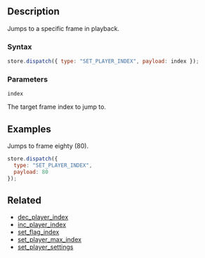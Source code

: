 ## Description

Jumps to a specific frame in playback.

### Syntax

```javascript
store.dispatch({ type: "SET_PLAYER_INDEX", payload: index });
```

### Parameters

`index`

The target frame index to jump to.

## Examples

Jumps to frame eighty (80).

```javascript
store.dispatch({
  type: "SET_PLAYER_INDEX",
  payload: 80
});
```

## Related

- [dec_player_index](./dec_player_index.md)
- [inc_player_index](./inc_player_index.md)
- [set_flag_index](./set_flag_index.md)
- [set_player_max_index](./set_player_max_index.md)
- [set_player_settings](./set_player_settings.md)
